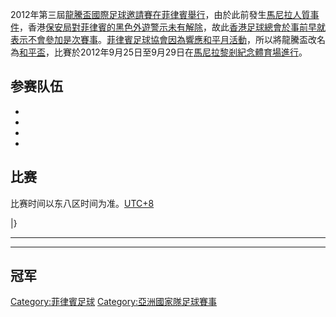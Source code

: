 2012年第三屆[龍騰盃國際足球邀請賽在菲律賓舉行](https://zh.wikipedia.org/wiki/龍騰盃國際足球邀請賽 "wikilink")，由於此前發生[馬尼拉人質事件](../Page/馬尼拉人質事件.md "wikilink")，香港[保安局對菲律賓的](../Page/保安局.md "wikilink")[黑色外遊警示未有解除](https://zh.wikipedia.org/wiki/黑色外遊警示 "wikilink")，故此[香港足球總會於事前早就表示不會參加是次賽事](../Page/香港足球總會.md "wikilink")。[菲律賓足球協會因為響應和平月活動](https://zh.wikipedia.org/wiki/菲律賓足球協會 "wikilink")，所以將龍騰盃改名為[和平盃](https://zh.wikipedia.org/wiki/菲律賓和平盃國際足球邀請賽 "wikilink")，比賽於2012年9月25日至9月29日在[馬尼拉](https://zh.wikipedia.org/wiki/馬尼拉 "wikilink")[黎剎紀念體育場進行](../Page/黎剎紀念體育場.md "wikilink")。

## 参赛队伍

  -
  -
  -
  -
## 比赛

比赛时间以东八区时间为准。[UTC+8](../Page/UTC+08:00.md "wikilink")

|}

-----

-----

## 冠军

[Category:菲律賓足球](https://zh.wikipedia.org/wiki/Category:菲律賓足球 "wikilink")
[Category:亞洲國家隊足球賽事](https://zh.wikipedia.org/wiki/Category:亞洲國家隊足球賽事 "wikilink")